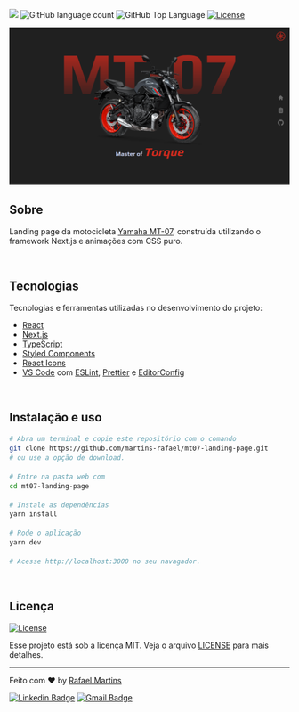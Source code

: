 <p>
  <img src="https://img.shields.io/badge/made%20by-RAFAEL%20MARTINS-d52b1e?style=flat-square">
  <img alt="GitHub language count" src="https://img.shields.io/github/languages/count/martins-rafael/mt07-landing-page?color=d52b1e&style=flat-square">
  <img alt="GitHub Top Language" src="https://img.shields.io/github/languages/top/martins-rafael/mt07-landing-page?color=d52b1e&style=flat-square">
  <a href="https://opensource.org/licenses/MIT">
    <img alt="License" src="https://img.shields.io/badge/license-MIT-d52b1e?style=flat-square">
  </a>
</p>

<p align="center">
  <img src=".github/mt07.png" alt="MT-07">
</p>

## Sobre

Landing page da motocicleta [Yamaha MT-07](https://www3.yamaha-motor.com.br/mt-07-abs/product/30012), construída utilizando o framework Next.js e animações com CSS puro.

<br>

## Tecnologias

Tecnologias e ferramentas utilizadas no desenvolvimento do projeto:

- [React](https://reactjs.org/)
- [Next.js](https://nextjs.org/)
- [TypeScript](https://www.typescriptlang.org/)
- [Styled Components](https://styled-components.com/)
- [React Icons](https://react-icons.github.io/react-icons/)
- [VS Code](https://code.visualstudio.com/) com [ESLint](https://eslint.org/), [Prettier](https://prettier.io/) e [EditorConfig](https://editorconfig.org/)
<br>

## Instalação e uso

```bash
# Abra um terminal e copie este repositório com o comando
git clone https://github.com/martins-rafael/mt07-landing-page.git
# ou use a opção de download.

# Entre na pasta web com
cd mt07-landing-page

# Instale as dependências
yarn install

# Rode o aplicação
yarn dev

# Acesse http://localhost:3000 no seu navagador.
```

<br>


## Licença
<a href="https://opensource.org/licenses/MIT">
    <img alt="License" src="https://img.shields.io/badge/license-MIT-d52b1e?style=flat-square">
</a>

<br>

Esse projeto está sob a licença MIT. Veja o arquivo [LICENSE](/LICENSE) para mais detalhes.

---

Feito com :heart: by [Rafael Martins](https://github.com/martins-rafael)

[![Linkedin Badge](https://img.shields.io/badge/-Rafael%20Martins-d52b1e?style=flat-square&logo=Linkedin&logoColor=white&link=https://www.linkedin.com/in/rafaeldcmartins/)](https://www.linkedin.com/in/rafaeldcmartins/)
[![Gmail Badge](https://img.shields.io/badge/-rafaeldcmartins@gmail.com-d52b1e?style=flat-square&logo=Gmail&logoColor=white&link=mailto:rafaeldcmartins@gmail.com)](mailto:rafaeldcmartins@gmail.com)
